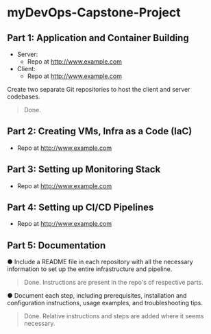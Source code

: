 # myDevOps-Capstone-Project

## Part 1: Application and Container Building
  - Server:
    - Repo at <http://www.example.com>
  - Client:
    - Repo at <http://www.example.com>

  Create two separate Git repositories to host the client and server codebases.
  > Done.

## Part 2: Creating VMs, Infra as a Code (IaC)
  - Repo at <http://www.example.com>

## Part 3: Setting up Monitoring Stack
  - Repo at <http://www.example.com>

## Part 4: Setting up CI/CD Pipelines
  - Repo at <http://www.example.com>

## Part 5: Documentation

  ●	Include a README file in each repository with all the necessary information to set up the entire infrastructure and pipeline.
  > Done. Instructions are present in the repo's of respective parts.

  ●	Document each step, including prerequisites, installation and configuration instructions, usage examples, and troubleshooting tips.
  > Done. Relative instructions and steps are added where it seems necessary.
